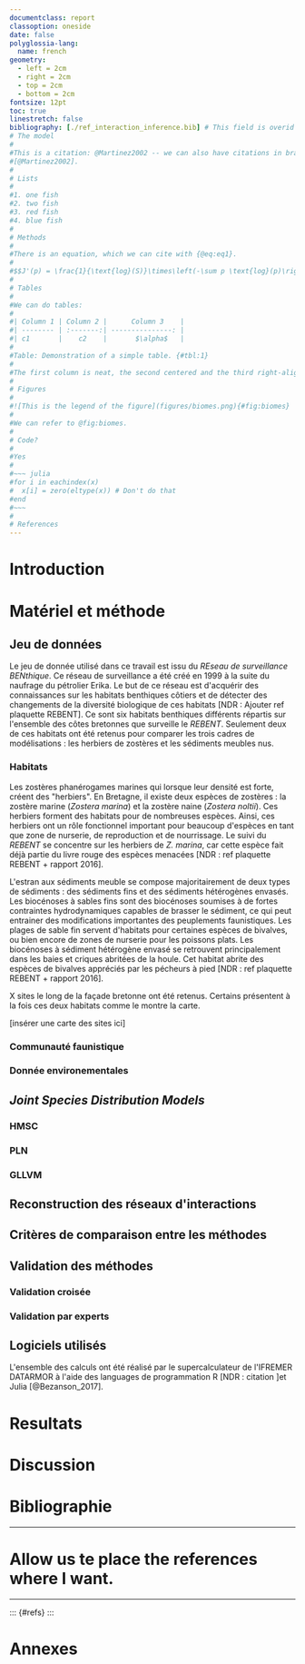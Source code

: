 ```yaml
---
documentclass: report
classoption: oneside
date: false
polyglossia-lang:
  name: french
geometry:
  - left = 2cm
  - right = 2cm
  - top = 2cm
  - bottom = 2cm
fontsize: 12pt
toc: true
linestretch: false
bibliography: [./ref_interaction_inference.bib] # This field is overid when pandoc is use, but it allow to use citation completion when writting.
# The model
#
#This is a citation: @Martinez2002 -- we can also have citations in brackets
#[@Martinez2002].
#
# Lists
#
#1. one fish
#2. two fish
#3. red fish
#4. blue fish
#
# Methods
#
#There is an equation, which we can cite with {@eq:eq1}.
#
#$$J'(p) = \frac{1}{\text{log}(S)}\times\left(-\sum p \text{log}(p)\right)$$ {#eq:eq1}
#
# Tables
#
#We can do tables:
#
#| Column 1 | Column 2 |      Column 3    |
#| -------- | :-------:| ---------------: |
#| c1       |    c2    |       $\alpha$   |
#
#Table: Demonstration of a simple table. {#tbl:1}
#
#The first column is neat, the second centered and the third right-aligned. We can also cite table with {@tbl:1}
#
# Figures
#
#![This is the legend of the figure](figures/biomes.png){#fig:biomes}
#
#We can refer to @fig:biomes.
#
# Code?
#
#Yes
#
#~~~ julia
#for i in eachindex(x)
#  x[i] = zero(eltype(x)) # Don't do that
#end
#~~~
#
# References
---
```


# Introduction

# Matériel et méthode

## Jeu de données

Le jeu de donnée utilisé dans ce travail est issu du *REseau de surveillance BENthique*. Ce réseau de surveillance a été créé en 1999 à la suite du naufrage du pétrolier Erika. Le but de ce réseau est d'acquérir des connaissances sur les habitats benthiques côtiers et de détecter des changements de la diversité biologique de ces habitats [NDR : Ajouter ref plaquette REBENT]. Ce sont six habitats benthiques différents  répartis sur l'ensemble des côtes bretonnes que surveille le *REBENT*.  Seulement deux de ces habitats ont été retenus pour comparer les trois cadres de modélisations : les herbiers de zostères et les sédiments meubles nus.

### Habitats

Les zostères phanérogames marines qui lorsque leur densité est forte, créent des "herbiers". En Bretagne, il existe deux espèces de zostères : la zostère marine (*Zostera marina*) et la zostère naine (*Zostera noltii*). Ces herbiers forment des habitats pour de nombreuses espèces. Ainsi, ces herbiers ont un rôle fonctionnel important pour beaucoup d'espèces en tant que zone de nurserie, de reproduction et de nourrissage. Le suivi du *REBENT* se concentre sur les herbiers de *Z. marina*, car cette espèce fait déjà partie du livre rouge des espèces menacées [NDR : ref plaquette REBENT + rapport 2016].

L'estran aux sédiments meuble se compose majoritairement de deux types de sédiments : des sédiments fins et des sédiments hétérogènes envasés. Les biocénoses à sables fins sont des biocénoses soumises à de fortes contraintes hydrodynamiques capables de brasser le sédiment, ce qui peut entrainer des modifications importantes des peuplements faunistiques. Les plages de sable fin servent d'habitats pour certaines espèces de bivalves, ou bien encore de zones de nurserie pour les poissons plats. Les biocénoses à sédiment hétérogène envasé se retrouvent principalement dans les baies et criques abritées de la houle. Cet habitat abrite des espèces de bivalves appréciés par les pécheurs à pied [NDR : ref plaquette REBENT + rapport 2016].

X sites le long de la façade bretonne ont été retenus. Certains présentent à la fois ces deux habitats comme le montre la carte. 

[insérer une carte des sites ici]

### Communauté faunistique

### Donnée environementales 

## *Joint Species Distribution Models*

### HMSC

### PLN

### GLLVM

## Reconstruction des réseaux d'interactions

## Critères de comparaison entre les méthodes

## Validation des méthodes

### Validation croisée

### Validation par experts

## Logiciels utilisés

L'ensemble des calculs ont été réalisé par le supercalculateur de l'IFREMER DATARMOR à l'aide des languages de programmation R [NDR : citation ]et Julia [@Bezanson_2017].

# Resultats

# Discussion

# Bibliographie 

---
# Allow us te place the references where I want.
---

::: {#refs}
:::

# Annexes
